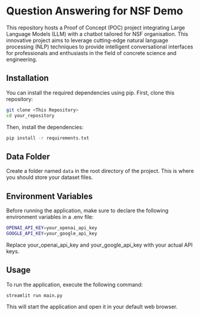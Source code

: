 # Question Answering for NSF Demo

This repository hosts a Proof of Concept (POC) project integrating Large Language Models (LLM) with a chatbot tailored for NSF organisation. This innovative project aims to leverage cutting-edge natural language processing (NLP) techniques to provide intelligent conversational interfaces for professionals and enthusiasts in the field of concrete science and engineering.

## Installation

You can install the required dependencies using pip. First, clone this repository:

```bash
git clone <This Repository>
cd your_repository
```

Then, install the dependencies:

```bash
pip install -r requirements.txt
```

## Data Folder
Create a folder named `data` in the root directory of the project. This is where you should store your dataset files.

## Environment Variables
Before running the application, make sure to declare the following environment variables in a .env file:

```bash
OPENAI_API_KEY=your_openai_api_key
GOOGLE_API_KEY=your_google_api_key
```

Replace your_openai_api_key and your_google_api_key with your actual API keys.

## Usage
To run the application, execute the following command:

```bash
streamlit run main.py
```
This will start the application and open it in your default web browser.

